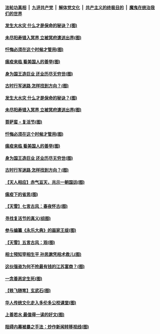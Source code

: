 

####  [法轮功真相](../../../../basic/blob/master/README.md?t=04141301) &nbsp;|&nbsp; [九评共产党](../../../../9ping.md/blob/master/README.md?t=04141301) &nbsp;|&nbsp; [解体党文化](../../../../jtdwh.md/blob/master/README.md?t=04141301)  &nbsp;|&nbsp; [共产主义的终极目的](../../../../gczydzjmd.md/blob/master/README.md?t=04141301) &nbsp;|&nbsp; [魔鬼在统治我们的世界](../../../../mgztzwmdsj.md/blob/master/README.md?t=04141301) 

#### [发生大水灾 什么才是保命的秘诀？(图)](../pages/p7/929338.md?t=04141301) 

#### [未尽阳寿错入冥界 立被冥府遣送出界(图)](../pages/p7/929599.md?t=04141301) 

#### [忏悔必须在这个时候才管用(图)](../pages/p7/929300.md?t=04141301) 

#### [瘟疫来临 看美国人的善举(图)](../pages/p7/929525.md?t=04141301) 

#### [身为国王造巨业 还业历尽无穷世(图)](../pages/p7/929388.md?t=04141301) 

#### [古时行军迷路 怎样找到方向？(图)](../pages/p7/929418.md?t=04141301) 

#### [发生大水灾 什么才是保命的秘诀？(图)](../pages/p7/929338.md?t=04141301) 

#### [未尽阳寿错入冥界 立被冥府遣送出界(图)](../pages/p7/929599.md?t=04141301) 

#### [菩萨蛮・复活节(图)](../pages/p7/929651.md?t=04141301) 

#### [忏悔必须在这个时候才管用(图)](../pages/p7/929300.md?t=04141301) 

#### [瘟疫来临 看美国人的善举(图)](../pages/p7/929525.md?t=04141301) 

#### [身为国王造巨业 还业历尽无穷世(图)](../pages/p7/929388.md?t=04141301) 

#### [古时行军迷路 怎样找到方向？(图)](../pages/p7/929418.md?t=04141301) 

#### [【天人相应】赤气亘天，兆示一朝国运(图)](../pages/p7/929177.md?t=04141301) 

#### [瘟疫下的省思(图)](../pages/p7/929065.md?t=04141301) 

#### [【天雪】七言古风：春夜怀古(图)](../pages/p7/929301.md?t=04141301) 

#### [寻找复活节的真义(组图)](../pages/p7/907298.md?t=04141301) 

#### [参与编纂《永乐大典》的画家王绂(图)](../pages/p7/927543.md?t=04141301) 

#### [【天雪】五言古风：观(图)](../pages/p7/929298.md?t=04141301) 

#### [相士预知宰相生平 孙思邈凭相术救儿(图)](../pages/p7/929127.md?t=04141301) 

#### [这伙强盗为何不抢最有钱的江苏富商？(图)](../pages/p7/929168.md?t=04141301) 

#### [一念善恶定生死(图)](../pages/p7/929057.md?t=04141301) 

#### [【轶飞随笔】玄武石(图)](../pages/p7/928926.md?t=04141301) 

#### [华人传统文化走入多伦多公校课堂(图)](../pages/p7/928946.md?t=04141301) 

#### [上善若水 最值得一读的好文(图)](../pages/p7/929063.md?t=04141301) 

#### [阻碍内幕被暴之手法：炒作新闻转移视线(图)](../pages/p7/928805.md?t=04141301) 

